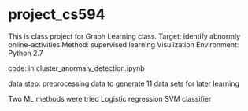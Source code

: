 # project_cs594
This is class project for Graph Learning class.
Target: identify abnormly online-activities
Method: supervised learning
Visulization
Environment: Python 2.7


code: in cluster_anormaly_detection.ipynb

data step:
preprocessing data to generate 11 data sets for later learning


Two ML methods were tried
Logistic regression
SVM classifier



